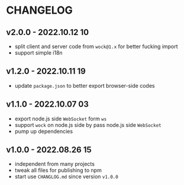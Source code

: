 # CHANGELOG

## v2.0.0 - 2022.10.12 10
* split client and server code from `wock@1.x` for better fucking import
* support simple i18n


## v1.2.0 - 2022.10.11 19
* update `package.json` to better export browser-side codes


## v1.1.0 - 2022.10.07 03
* export node.js side `WebSocket` form `ws`
* support `wock` on node.js side by pass node.js side `WebSocket`
* pump up dependencies


## v1.0.0 - 2022.08.26 15
* independent from many projects
* tweak all files for publishing to npm
* start use `CHANGLOG.md` since version `v1.0.0`
